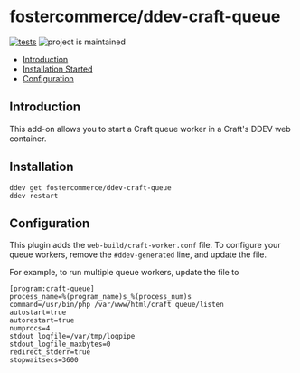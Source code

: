 # fostercommerce/ddev-craft-queue <!-- omit in toc -->

[![tests](https://github.com/fostercommerce/ddev-craft-queue/actions/workflows/tests.yml/badge.svg)](https://github.com/fostercommerce/ddev-craft-queue/actions/workflows/tests.yml) ![project is maintained](https://img.shields.io/maintenance/yes/2024.svg)

- [Introduction](#introduction)
- [Installation Started](#installation)
- [Configuration](#configuration)

## Introduction

This add-on allows you to start a Craft queue worker in a Craft's DDEV web container.

## Installation

```shell
ddev get fostercommerce/ddev-craft-queue
ddev restart
```

## Configuration

This plugin adds the `web-build/craft-worker.conf` file. To configure your queue workers, remove the `#ddev-generated` line, and update the file.

For example, to run multiple queue workers, update the file to

```
[program:craft-queue]
process_name=%(program_name)s_%(process_num)s
command=/usr/bin/php /var/www/html/craft queue/listen
autostart=true
autorestart=true
numprocs=4
stdout_logfile=/var/tmp/logpipe
stdout_logfile_maxbytes=0
redirect_stderr=true
stopwaitsecs=3600
```